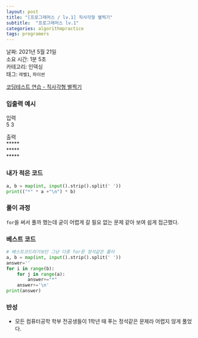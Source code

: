 ```yaml
---
layout: post
title: "[프로그래머스 / lv.1] 직사각형 별찍기"
subtitle:  "프로그래머스 lv.1"
categories: algorithmpractice
tags: programers
---
```


날짜: 2021년 5월 21일  
소요 시간: 1분 5초  
카테고리: 인덱싱  
태그: `레벨1`, `파이썬`  


[코딩테스트 연습 - 직사각형 별찍기](https://programmers.co.kr/learn/courses/30/lessons/12969)

### 입출력 예시  

입력  
5 3  

출력  
&#42;&#42;&#42;&#42;&#42;  
&#42;&#42;&#42;&#42;&#42;  
&#42;&#42;&#42;&#42;&#42;  
  
  
### 내가 적은 코드

```python
a, b = map(int, input().strip().split(' '))
print(("*" * a +"\n") * b)
```

### 풀이 과정  
`for`을 써서 풀까 했는데 굳이 어렵게 갈 필요 없는 문제 같아 보여 쉽게 접근했다.  
  
### 베스트 코드

```python
# 베스트코드라기보단 그냥 다중 for문 정석같은 풀이
a, b = map(int, input().strip().split(' '))
answer=''
for i in range(b):
    for j in range(a):
        answer+="*"
    answer+='\n'
print(answer)
```

### 반성

- 모든 컴퓨터공학 학부 전공생들이 1학년 때 푸는 정석같은 문제라 어렵지 않게 풀었다.
  


